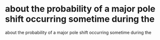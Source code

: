 # about the probability of a major pole shift occurring sometime during the

about the probability of a major pole shift occurring sometime during the